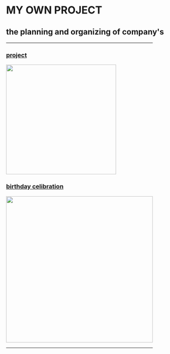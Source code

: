 <!DOCTYPE html>
<html lang="en">
<head>
    <meta charset="UTF-8">
    <meta name="viewport" content="width=device-width, initial-scale=1.0">
    <title>NANDINI'S WEBSIDE</title>
</head>
<body>
    <h1>MY OWN PROJECT</h1>
    <h2> the planning and organizing of company's</h2>
    <hr size="5" color="red" width="400" align="left">
    <h3><a href="./2.4 Movie Ranking Project/./index.html"> project</a></h3>
    <img src="./2.4 Movie Ranking Project/./goal.png" height="300"></img>
    <h3> <a href="../3.4+Birthday+Invite+Project/3.4 Birthday Invite Project/index.html"> birthday celibration</a></h3>
    <img src="../3.4+Birthday+Invite+Project/3.4 Birthday Invite Project/goal.png" height="400">
    <hr size="5" color="red" width="400" align="left">


</body>        
</html>

